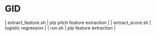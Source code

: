 # GID
|   extract_feature.sh  | plp pitch feature extraction  |
| extract_score.sh  | logistic regression |
| run.sh  | plp feature extraction |
![]()
